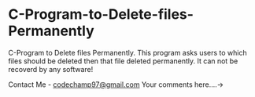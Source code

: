 # C-Program-to-Delete-files-Permanently
C-Program to Delete files Permanently. This program asks users to which files should be deleted then that file deleted permanently. It can not be recoverd by any software!

Contact Me - codechamp97@gmail.com
Your comments here....->
